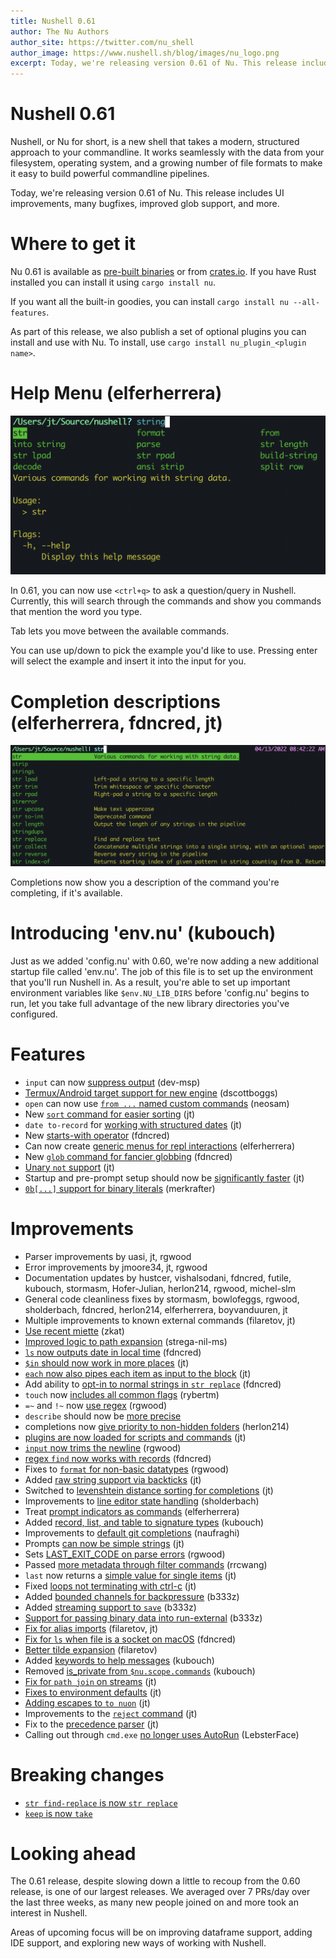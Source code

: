 ```yaml
---
title: Nushell 0.61
author: The Nu Authors
author_site: https://twitter.com/nu_shell
author_image: https://www.nushell.sh/blog/images/nu_logo.png
excerpt: Today, we're releasing version 0.61 of Nu. This release includes UI improvements, many bugfixes, improved glob support, and more.
---
```


# Nushell 0.61

Nushell, or Nu for short, is a new shell that takes a modern, structured approach to your commandline. It works seamlessly with the data from your filesystem, operating system, and a growing number of file formats to make it easy to build powerful commandline pipelines.

Today, we're releasing version 0.61 of Nu. This release includes UI improvements, many bugfixes, improved glob support, and more.

<!-- more -->

# Where to get it

Nu 0.61 is available as [pre-built binaries](https://github.com/nushell/nushell/releases/tag/0.61.0) or from [crates.io](https://crates.io/crates/nu). If you have Rust installed you can install it using `cargo install nu`.

If you want all the built-in goodies, you can install `cargo install nu --all-features`.

As part of this release, we also publish a set of optional plugins you can install and use with Nu. To install, use `cargo install nu_plugin_<plugin name>`.

# Help Menu (elferherrera)

![Help menu](../assets/images/0_61_help_menu.png)

In 0.61, you can now use `<ctrl+q>` to ask a question/query in Nushell. Currently, this will search through the commands and show you commands that mention the word you type.

Tab lets you move between the available commands.

You can use up/down to pick the example you'd like to use. Pressing enter will select the example and insert it into the input for you.

# Completion descriptions (elferherrera, fdncred, jt)

![Completion descriptions](../assets/images/0_61_completion_descriptions.png)

Completions now show you a description of the command you're completing, if it's available.

# Introducing 'env.nu' (kubouch)

Just as we added 'config.nu' with 0.60, we're now adding a new additional startup file called 'env.nu'. The job of this file is to set up the environment that you'll run Nushell in. As a result, you're able to set up important environment variables like `$env.NU_LIB_DIRS` before 'config.nu' begins to run, let you take full advantage of the new library directories you've configured.

# Features

* `input` can now [suppress output](https://github.com/nushell/nushell/pull/5017) (dev-msp)
* [Termux/Android target support for new engine](https://github.com/nushell/nushell/pull/4956) (dscottboggs)
* `open` can now use [`from ...` named custom commands](https://github.com/nushell/nushell/pull/5049) (neosam)
* New [`sort` command for easier sorting](https://github.com/nushell/nushell/pull/5054) (jt)
* `date to-record` for [working with structured dates](https://github.com/nushell/nushell/pull/5058) (jt)
* New [starts-with operator](https://github.com/nushell/nushell/pull/5061) (fdncred)
* Can now create [generic menus for repl interactions](https://github.com/nushell/nushell/pull/5085) (elferherrera)
* New [`glob` command for fancier globbing](https://github.com/nushell/nushell/pull/5087) (fdncred)
* [Unary `not` support](https://github.com/nushell/nushell/pull/5111) (jt)
* Startup and pre-prompt setup should now be [significantly faster](https://github.com/nushell/nushell/pull/5115) (jt)
* [`0b[...]` support for binary literals](https://github.com/nushell/nushell/pull/5149) (merkrafter)

# Improvements

* Parser improvements by uasi, jt, rgwood
* Error improvements by jmoore34, jt, rgwood
* Documentation updates by hustcer, vishalsodani, fdncred, futile, kubouch, stormasm, Hofer-Julian, herlon214, rgwood, michel-slm
* General code cleanliness fixes by stormasm, bowlofeggs, rgwood, sholderbach, fdncred, herlon214, elferherrera, boyvanduuren, jt
* Multiple improvements to known external commands (filaretov, jt)
* [Use recent miette](https://github.com/nushell/nushell/pull/5167) (zkat)
* [Improved logic to path expansion](https://github.com/nushell/nushell/pull/5153) (strega-nil-ms)
* [`ls` now outputs date in local time](https://github.com/nushell/nushell/pull/5141) (fdncred)
* [`$in` should now work in more places](https://github.com/nushell/nushell/pull/5137) (jt)
* [`each` now also pipes each item as input to the block](https://github.com/nushell/nushell/pull/5136) (jt)
* Add ability to [opt-in to normal strings in `str replace`](https://github.com/nushell/nushell/pull/5133) (fdncred)
* `touch` now [includes all common flags](https://github.com/nushell/nushell/pull/5119) (rybertm)
* `=~` and `!~` now [use regex](https://github.com/nushell/nushell/pull/5117) (rgwood)
* `describe` should now be [more precise](https://github.com/nushell/nushell/pull/5116)
* completions now [give priority to non-hidden folders](https://github.com/nushell/nushell/pull/5108) (herlon214)
* [plugins are now loaded for scripts and commands](https://github.com/nushell/nushell/pull/5105) (jt)
* [`input` now trims the newline](https://github.com/nushell/nushell/pull/5097) (rgwood)
* [regex `find` now works with records](https://github.com/nushell/nushell/pull/5100) (fdncred)
* Fixes to [`format` for non-basic datatypes](https://github.com/nushell/nushell/pull/5095) (rgwood)
* Added [raw string support via backticks](https://github.com/nushell/nushell/pull/5090) (jt)
* Switched to [levenshtein distance sorting for completions](https://github.com/nushell/nushell/pull/5001) (jt)
* Improvements to [line editor state handling](https://github.com/nushell/nushell/pull/5041) (sholderbach)
* Treat [prompt indicators as commands](https://github.com/nushell/nushell/pull/5026) (elferherrera)
* Added [record, list, and table to signature types](https://github.com/nushell/nushell/pull/5040) (kubouch)
* Improvements to [default git completions](https://github.com/nushell/nushell/pull/5016) (naufraghi)
* Prompts [can now be simple strings](https://github.com/nushell/nushell/pull/5052) (jt)
* Sets [LAST_EXIT_CODE on parse errors](https://github.com/nushell/nushell/pull/5084) (rgwood)
* Passed [more metadata through filter commands](https://github.com/nushell/nushell/pull/5009) (rrcwang)
* `last` now returns a [simple value for single items](https://github.com/nushell/nushell/pull/5060) (jt)
* Fixed [loops not terminating with ctrl-c](https://github.com/nushell/nushell/pull/5003) (jt)
* Added [bounded channels for backpressure](https://github.com/nushell/nushell/pull/4986) (b333z)
* Added [streaming support to `save`](https://github.com/nushell/nushell/pull/4985) (b333z)
* [Support for passing binary data into run-external](https://github.com/nushell/nushell/pull/4984) (b333z)
* [Fix for alias imports](https://github.com/nushell/nushell/pull/4968) (filaretov, jt)
* [Fix for `ls` when file is a socket on macOS](https://github.com/nushell/nushell/pull/4983) (fdncred)
* [Better tilde expansion](https://github.com/nushell/nushell/pull/4974) (filaretov)
* Added [keywords to help messages](https://github.com/nushell/nushell/pull/4978) (kubouch)
* Removed [is_private from `$nu.scope.commands`](https://github.com/nushell/nushell/pull/4979) (kubouch)
* [Fix for `path join` on streams](https://github.com/nushell/nushell/pull/4959) (jt)
* [Fixes to environment defaults](https://github.com/nushell/nushell/pull/4960) (jt)
* [Adding escapes to `to nuon`](https://github.com/nushell/nushell/pull/4964) (jt)
* Improvements to the [`reject` command](https://github.com/nushell/nushell/pull/4951) (jt)
* Fix to the [precedence parser](https://github.com/nushell/nushell/pull/4947) (jt)
* Calling out through `cmd.exe` [no longer uses AutoRun](https://github.com/nushell/nushell/pull/4903) (LebsterFace)

# Breaking changes

* [`str find-replace` is now `str replace`](https://github.com/nushell/nushell/pull/5120)
* [`keep` is now `take`](https://github.com/nushell/nushell/pull/5123)

# Looking ahead

The 0.61 release, despite slowing down a little to recoup from the 0.60 release, is one of our largest releases. We averaged over 7 PRs/day over the last three weeks, as many new people joined on and more took an interest in Nushell.

Areas of upcoming focus will be on improving dataframe support, adding IDE support, and exploring new ways of working with Nushell.
